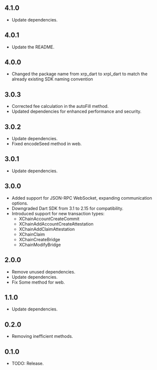 ## 4.1.0

  - Update dependencies.

## 4.0.1

  - Update the README.

## 4.0.0

  - Changed the package name from xrp_dart to xrpl_dart to match the already existing SDK naming convention

## 3.0.3

  - Corrected fee calculation in the autoFill method.
  - Updated dependencies for enhanced performance and security.

## 3.0.2

- Update dependencies.
- Fixed encodeSeed method in web.

## 3.0.1

- Update dependencies.

## 3.0.0

- Added support for JSON-RPC WebSocket, expanding communication options.
- Downgraded Dart SDK from 3.1 to 2.15 for compatibility.
- Introduced support for new transaction types:
  - XChainAccountCreateCommit
  - XChainAddAccountCreateAttestation
  - XChainAddClaimAttestation
  - XChainClaim
  - XChainCreateBridge
  - XChainModifyBridge


## 2.0.0

* Remove unused dependencies.
* Update dependencies.
* Fix Some method for web.


## 1.1.0

* Update dependencies.

## 0.2.0

* Removing inefficient methods.

## 0.1.0

* TODO: Release.
